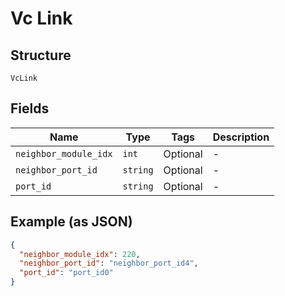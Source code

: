 
# Vc Link

## Structure

`VcLink`

## Fields

| Name | Type | Tags | Description |
|  --- | --- | --- | --- |
| `neighbor_module_idx` | `int` | Optional | - |
| `neighbor_port_id` | `string` | Optional | - |
| `port_id` | `string` | Optional | - |

## Example (as JSON)

```json
{
  "neighbor_module_idx": 220,
  "neighbor_port_id": "neighbor_port_id4",
  "port_id": "port_id0"
}
```

